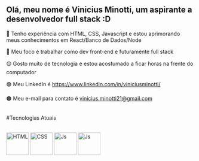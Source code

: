 ## Olá, meu nome é Vinicius Minotti, um aspirante a desenvolvedor full stack :D


🔴 Tenho experiência com HTML, CSS, Javascript e estou aprimorando meus conhecimentos em React/Banco de Dados/Node

🔵 Meu foco é trabalhar como dev front-end e futuramente full stack

🟡 Gosto muito de tecnologia e estou acostumado a ficar horas na frente do computador

🟢 Meu LinkedIn é https://www.linkedin.com/in/viniciusminotti/

🟤 Meu e-mail para contato é vinicius.minotti21@gmail.com


  
##

#Tecnologias Atuais
  
<div style="display: inline_block"><br>
  <img align="center" alt="HTML" height="60" width="60" src="https://img.icons8.com/color/344/html-5--v1.png">
  <img align="center" alt="CSS" height="60" width="60" src="https://img.icons8.com/color/344/css3.png">
  <img align="center" alt="Js" height="60" width="60" src="https://img.icons8.com/color/344/javascript--v1.png">
  <img align="center" alt="Js" height="60" width="60" src="https://img.icons8.com/color/344/react-native.png">
</div>



